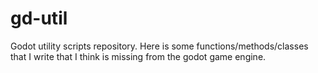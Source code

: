 # gd-util
Godot utility scripts repository. Here is some functions/methods/classes that I write that I think is missing from the godot game engine.
